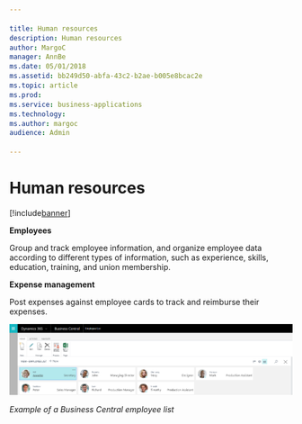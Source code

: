 ```yaml
---

title: Human resources
description: Human resources
author: MargoC
manager: AnnBe
ms.date: 05/01/2018
ms.assetid: bb249d50-abfa-43c2-b2ae-b005e8bcac2e
ms.topic: article
ms.prod: 
ms.service: business-applications
ms.technology: 
ms.author: margoc
audience: Admin

---
```

#  Human resources




[!include[banner](../../includes/banner.md)]

**Employees**

Group and track employee information, and organize employee data according to
different types of information, such as experience, skills, education, training,
and union membership.

**Expense management**

Post expenses against employee cards to track and reimburse their expenses.

![A screenshot of a Business Central employee list](media/human-resources-1.png "A screenshot of a Business Central employee list")
<!-- SMB_BusinessCentral_EmployeeList_A.png -->


*Example of a Business Central employee list*
